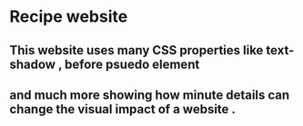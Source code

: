 # Recipe website
## This website uses many CSS properties like text-shadow , before psuedo element
## and much more showing how minute details can change the visual impact of a website .